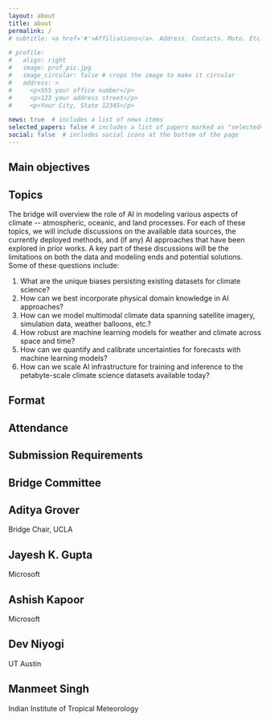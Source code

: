 ```yaml
---
layout: about
title: about
permalink: /
# subtitle: <a href='#'>Affiliations</a>. Address. Contacts. Moto. Etc.

# profile:
#   align: right
#   image: prof_pic.jpg
#   image_circular: false # crops the image to make it circular
#   address: >
#     <p>555 your office number</p>
#     <p>123 your address street</p>
#     <p>Your City, State 12345</p>

news: true  # includes a list of news items
selected_papers: false # includes a list of papers marked as "selected={true}"
social: false  # includes social icons at the bottom of the page
---
```


<!-- Write your biography here. Tell the world about yourself. Link to your favorite [subreddit](http://reddit.com). You can put a picture in, too. The code is already in, just name your picture `prof_pic.jpg` and put it in the `img/` folder.

Put your address / P.O. box / other info right below your picture. You can also disable any these elements by editing `profile` property of the YAML header of your `_pages/about.md`. Edit `_bibliography/papers.bib` and Jekyll will render your [publications page](/al-folio/publications/) automatically.

Link to your social media connections, too. This theme is set up to use [Font Awesome icons](http://fortawesome.github.io/Font-Awesome/) and [Academicons](https://jpswalsh.github.io/academicons/), like the ones below. Add your Facebook, Twitter, LinkedIn, Google Scholar, or just disable all of them. -->

## Main objectives

## Topics

The bridge will overview the role of AI in modeling various aspects of climate -- atmospheric, oceanic, and land processes. For each of these topics, we will include discussions on the available data sources, the currently deployed methods, and (if any) AI approaches that have been explored in prior works. A key part of these discussions will be the limitations on both the data and modeling ends and potential solutions. Some of these questions include:

1. What are the unique biases persisting existing datasets for climate science?
2. How can we best incorporate physical domain knowledge in AI approaches?
3. How can we model multimodal climate data spanning satellite imagery, simulation data, weather balloons, etc.?
4. How robust are machine learning models for weather and climate across space and time?
5. How can we quantify and calibrate uncertainties for forecasts with machine learning models?
6. How can we scale AI infrastructure for training and inference to the petabyte-scale climate science datasets available today?


## Format

## Attendance

## Submission Requirements

## Bridge Committee

<!-- {% if page.horizontal -%}
<div class="container">
  <div class="row row-cols-2">
  {%- for project in sorted_projects -%}
    {% include projects_horizontal.html %}
  {%- endfor %}
  </div>
</div>
{%- else -%}
<div class="grid">
  {%- for project in sorted_projects -%}
    {% include projects.html %}
  {%- endfor %}
</div>
{%- endif -%} -->
<div class="grid">
<div class="grid-sizer"></div>
<div class="grid-item">
  <div class="card hoverable">
    <div class="card-body">
      <h2 class="card-title">Aditya Grover</h2>
      <p class="card-text">Bridge Chair, UCLA</p>
    </div>
  </div>
</div>
<div class="grid-sizer"></div>
<div class="grid-item">
  <div class="card hoverable">
    <div class="card-body">
      <h2 class="card-title">Jayesh K. Gupta</h2>
      <p class="card-text">Microsoft</p>
    </div>
  </div>
</div>
<div class="grid-sizer"></div>
<div class="grid-item">
  <div class="card hoverable">
    <div class="card-body">
      <h2 class="card-title">Ashish Kapoor</h2>
      <p class="card-text">Microsoft</p>
    </div>
  </div>
</div>
<div class="grid-sizer"></div>
<div class="grid-item">
  <div class="card hoverable">
    <div class="card-body">
        <h2 class="card-title">Dev Niyogi</h2>
        <p class="card-text">UT Austin</p>
    </div>
  </div>
</div> 
<div class="grid-sizer"></div>
<div class="grid-item">
  <div class="card hoverable">
    <div class="card-body">
      <h2 class="card-title">Manmeet Singh</h2>
      <p class="card-text">Indian Institute of Tropical Meteorology</p>
    </div>
  </div>
</div> 
          
</div>